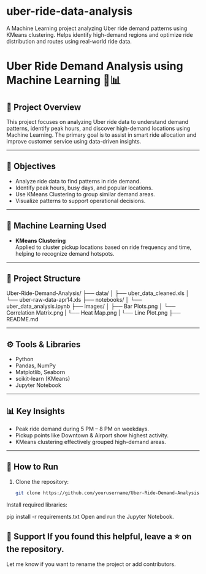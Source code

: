# uber-ride-data-analysis
A Machine Learning project analyzing Uber ride demand patterns using KMeans clustering. Helps identify high-demand regions and optimize ride distribution and routes using real-world ride data.

# Uber Ride Demand Analysis using Machine Learning 🚕📊

## 📌 Project Overview

This project focuses on analyzing Uber ride data to understand demand patterns, identify peak hours, and discover high-demand locations using Machine Learning. The primary goal is to assist in smart ride allocation and improve customer service using data-driven insights.

---

## 🎯 Objectives

- Analyze ride data to find patterns in ride demand.
- Identify peak hours, busy days, and popular locations.
- Use KMeans Clustering to group similar demand areas.
- Visualize patterns to support operational decisions.

---

## 🧠 Machine Learning Used

- **KMeans Clustering**  
  Applied to cluster pickup locations based on ride frequency and time, helping to recognize demand hotspots.

---

## 📂 Project Structure

Uber-Ride-Demand-Analysis/
├── data/
│   ├── uber_data_cleaned.xls
│   └── uber-raw-data-apr14.xls
├── notebooks/
│   └── uber_data_analysis.ipynb
├── images/
│   ├── Bar Plots.png
│   └── Correlation Matrix.png
|   └── Heat Map.png
|   └── Line Plot.png
├── README.md



---

## ⚙️ Tools & Libraries

- Python
- Pandas, NumPy
- Matplotlib, Seaborn
- scikit-learn (KMeans)
- Jupyter Notebook

---

## 📊 Key Insights

- Peak ride demand during 5 PM – 8 PM on weekdays.
- Pickup points like Downtown & Airport show highest activity.
- KMeans clustering effectively grouped high-demand areas.

---

## 🚀 How to Run

1. Clone the repository:
   ```bash
   git clone https://github.com/yourusername/Uber-Ride-Demand-Analysis.git

Install required libraries:

pip install -r requirements.txt
Open and run the Jupyter Notebook.

🌟 Support
If you found this helpful, leave a ⭐ on the repository.
---

Let me know if you want to rename the project or add contributors.
